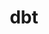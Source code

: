 ---
blog: https://blog.getdbt.com/
codehost: https://github.com/https://github.com/fishtown-analytics/dbt
keywords:
- data build tool
logohandle: getdbt
sort: dbt
title: dbt
website: https://www.getdbt.com/
youtube: https://youtube.com/channel/UCVpBwKK-ecMEV75y1dYLE5w
---